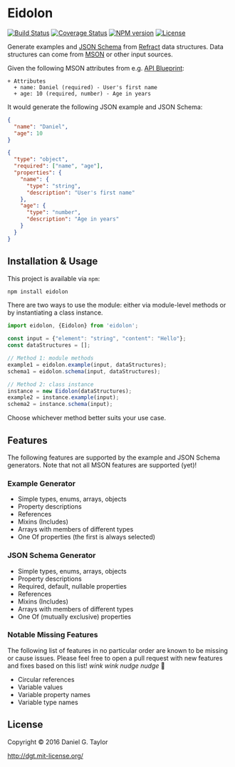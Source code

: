 # Eidolon

[![Build Status](http://img.shields.io/travis/danielgtaylor/eidolon/master.svg)](https://travis-ci.org/danielgtaylor/eidolon) [![Coverage Status](http://img.shields.io/coveralls/danielgtaylor/eidolon/master.svg)](https://coveralls.io/r/danielgtaylor/eidolon) [![NPM version](http://img.shields.io/npm/v/eidolon.svg)](https://www.npmjs.org/package/eidolon) [![License](http://img.shields.io/npm/l/eidolon.svg)](https://www.npmjs.org/package/eidolon)

Generate examples and [JSON Schema](http://json-schema.org/) from [Refract](https://github.com/refractproject/refract-spec#refract) data structures. Data structures can come from [MSON](https://github.com/apiaryio/mson#markdown-syntax-for-object-notation) or other input sources.

Given the following MSON attributes from e.g. [API Blueprint](https://apiblueprint.org/):

```apib
+ Attributes
  + name: Daniel (required) - User's first name
  + age: 10 (required, number) - Age in years
```

It would generate the following JSON example and JSON Schema:

```json
{
  "name": "Daniel",
  "age": 10
}
```

```json
{
  "type": "object",
  "required": ["name", "age"],
  "properties": {
    "name": {
      "type": "string",
      "description": "User's first name"
    },
    "age": {
      "type": "number",
      "description": "Age in years"
    }
  }
}
```

## Installation & Usage

This project is available via `npm`:

```sh
npm install eidolon
```

There are two ways to use the module: either via module-level methods or by instantiating a class instance.

```js
import eidolon, {Eidolon} from 'eidolon';

const input = {"element": "string", "content": "Hello"};
const dataStructures = [];

// Method 1: module methods
example1 = eidolon.example(input, dataStructures);
schema1 = eidolon.schema(input, dataStructures);

// Method 2: class instance
instance = new Eidolon(dataStructures);
example2 = instance.example(input);
schema2 = instance.schema(input);
```

Choose whichever method better suits your use case.

## Features

The following features are supported by the example and JSON Schema generators. Note that not all MSON features are supported (yet)!

### Example Generator

* Simple types, enums, arrays, objects
* Property descriptions
* References
* Mixins (Includes)
* Arrays with members of different types
* One Of properties (the first is always selected)

### JSON Schema Generator

* Simple types, enums, arrays, objects
* Property descriptions
* Required, default, nullable properties
* References
* Mixins (Includes)
* Arrays with members of different types
* One Of (mutually exclusive) properties

### Notable Missing Features

The following list of features in no particular order are known to be missing or cause issues. Please feel free to open a pull request with new features and fixes based on this list! *wink wink nudge nudge* :beers:

* Circular references
* Variable values
* Variable property names
* Variable type names

## License

Copyright &copy; 2016 Daniel G. Taylor

http://dgt.mit-license.org/
